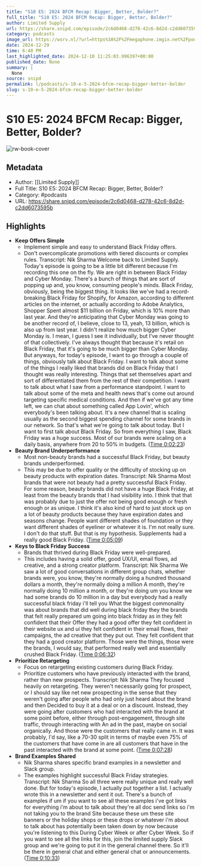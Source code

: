 ```yaml
---
title: "S10 E5: 2024 BFCM Recap: Bigger, Better, Bolder?"
full_title: "S10 E5: 2024 BFCM Recap: Bigger, Better, Bolder?"
author: Limited Supply
url: https://share.snipd.com/episode/2c6d0468-d278-42c6-8d2d-c2dd6073595b
category: podcasts
image_url: https://wsrv.nl/?url=https%3A%2F%2Fmegaphone.imgix.net%2Fpodcasts%2F7d84a512-2a4a-11ee-8807-c37eac2953eb%2Fimage%2Fab9f419529b949c8714bdf4a841f51d0.jpg%3Fixlib%3Drails-4.3.1%26max-w%3D3000%26max-h%3D3000%26fit%3Dcrop%26auto%3Dformat%2Ccompress&w=100&h=100
date: 2024-12-29
time: 6:40 PM
last_highlighted_date: 2024-12-10 11:25:03.996397+00:00
published_date: None
summary: |
  None
source: snipd
permalink: l/podcasts/s-10-e-5-2024-bfcm-recap-bigger-better-bolder
slug: s-10-e-5-2024-bfcm-recap-bigger-better-bolder
---
```

# S10 E5: 2024 BFCM Recap: Bigger, Better, Bolder?

![rw-book-cover](https://wsrv.nl/?url=https%3A%2F%2Fmegaphone.imgix.net%2Fpodcasts%2F7d84a512-2a4a-11ee-8807-c37eac2953eb%2Fimage%2Fab9f419529b949c8714bdf4a841f51d0.jpg%3Fixlib%3Drails-4.3.1%26max-w%3D3000%26max-h%3D3000%26fit%3Dcrop%26auto%3Dformat%2Ccompress&w=100&h=100)

## Metadata
- Author: [[Limited Supply]]
- Full Title: S10 E5: 2024 BFCM Recap: Bigger, Better, Bolder?
- Category: #podcasts
- URL: https://share.snipd.com/episode/2c6d0468-d278-42c6-8d2d-c2dd6073595b

## Highlights
- **Keep Offers Simple**
  - Implement simple and easy to understand Black Friday offers. 
  - Don't overcomplicate promotions with tiered discounts or complex rules.
  Transcript:
  Nik Sharma
  Welcome back to Limited Supply. Today's episode is going to be a little bit different because I'm recording this one on the fly. We are right in between Black Friday and Cyber Monday. There's a bunch of things that are sort of popping up and, you know, consuming people's minds. Black Friday, obviously, being the biggest thing. It looks like we've had a record-breaking Black Friday for Shopify, for Amazon, according to different articles on the internet, or actually according to Adobe Analytics, Shopper Spent almost $11 billion on Friday, which is 10% more than last year. And they're anticipating that Cyber Monday was going to be another record of, I believe, close to 13, yeah, 13 billion, which is also up from last year. I didn't realize how much bigger Cyber Monday is. I mean, I guess I see it individually, but I've never thought of that collectively. I've always thought that because it's retail on Black Friday, that it's going to be much bigger than Cyber Monday. But anyways, for today's episode, I want to go through a couple of things, obviously talk about Black Friday. I want to talk about some of the things I really liked that brands did on Black Friday that I thought was really interesting. Things that set themselves apart and sort of differentiated them from the rest of their competition. I want to talk about what I saw from a performance standpoint. I want to talk about some of the meta and health news that's come out around targeting specific medical conditions. And then if we've got any time left, we can chat about something called App Lovin', which everybody's been talking about. It's a new channel that is scaling usually as the second biggest spending channel for some brands in our network. So that's what we're going to talk about today. But I want to first talk about Black Friday. So from everything I saw, Black Friday was a huge success. Most of our brands were scaling on a daily basis, anywhere from 20 to 50% in budgets. ([Time 0:02:23](https://share.snipd.com/snip/441ee345-2919-4c79-96c2-0aff8767c8a8))
- **Beauty Brand Underperformance**
  - Most non-beauty brands had a successful Black Friday, but beauty brands underperformed. 
  - This may be due to offer quality or the difficulty of stocking up on beauty products with expiration dates.
  Transcript:
  Nik Sharma
  Most brands that were not beauty had a pretty successful Black Friday. For some reason, beauty brands did not have a huge Black Friday, at least from the beauty brands that I had visibility into. I think that that was probably due to just the offer not being good enough or fresh enough or as unique. I think it's also kind of hard to just stock up on a lot of beauty products because they have expiration dates and seasons change. People want different shades of foundation or they want different shades of eyeliner or whatever it is. I'm not really sure. I don't do that stuff. But that is my hypothesis. Supplements had a really good Black Friday. ([Time 0:05:09](https://share.snipd.com/snip/7fc31db6-3177-467a-adba-d88d46b54af1))
- **Keys to Black Friday Success**
  - Brands that thrived during Black Friday were well-prepared. 
  - This includes having a solid offer, good UX/UI, email flows, ad creative, and a strong creator platform.
  Transcript:
  Nik Sharma
  We saw a lot of good conversations in different group chats, whether brands were, you know, they're normally doing a hundred thousand dollars a month, they're normally doing a million A month, they're normally doing 10 million a month, or they're doing um you know we had some brands do 10 million in a day but everybody had a really successful black friday i'll tell you What the biggest commonality was about brands that did well during black friday they the brands that felt really prepared um going into black friday as in they felt confident that their Offer they had a good offer they felt confident in their website ux and ui they felt confident in their email flows, their campaigns, the ad creative that they put out. They felt confident that they had a good creator platform. Those were the things, those were the brands, I would say, that performed really well and essentially crushed Black Friday. ([Time 0:06:32](https://share.snipd.com/snip/a9bb8e6c-1953-4bb2-bd61-bcf7ae9c3223))
- **Prioritize Retargeting**
  - Focus on retargeting existing customers during Black Friday. 
  - Prioritize customers who have previously interacted with the brand, rather than new prospects.
  Transcript:
  Nik Sharma
  They focused heavily on retargeting. They weren't necessarily going for prospect, or I should say like net new prospecting in the sense that they weren't going after people who had only just heard about the brand and then Decided to buy it at a deal or on a discount. Instead, they were going after customers who had interacted with the brand at some point before, either through post-engagement, through site traffic, through interacting with An ad in the past, maybe on social organically. And those were the customers that really came in. It was probably, I'd say, like a 70-30 split in terms of maybe even 75% of the customers that have come in are all customers that have in the past interacted with the brand at some point. ([Time 0:07:28](https://share.snipd.com/snip/2a36551b-8fde-4bdc-ae84-023fb1881c22))
- **Brand Examples Shared**
  - Nik Sharma shares specific brand examples in a newsletter and Slack group. 
  - The examples highlight successful Black Friday strategies.
  Transcript:
  Nik Sharma
  So all three were really unique and really well done. But for today's episode, I actually put together a list. I actually wrote this in a newsletter and sent it out. There's a bunch of examples if um if you want to see all these examples i've got links for everything i'm about to talk about they're all doc send links so i'm not taking you to the brand Site because these um these site banners or the holiday shops or these drops or whatever i'm about to talk about has potentially been taken down by now because you're listening to this During Cyber Week or after Cyber Week. So if you want to see all the links for this, join the limited supply Slack group and we're going to put it in the general channel there. So it'll be there in general chat and either general chat or announcements. ([Time 0:10:33](https://share.snipd.com/snip/42949444-1ab5-41c3-aedb-97b8686a2a81))


